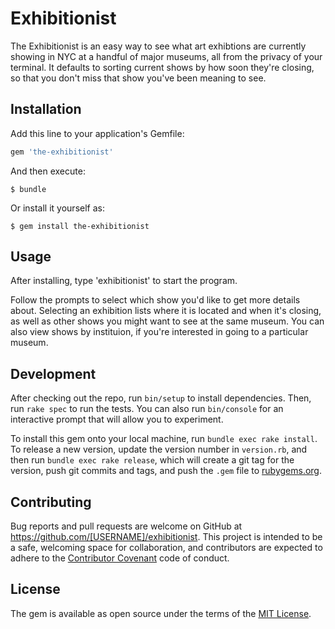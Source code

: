 # Exhibitionist

The Exhibitionist is an easy way to see what art exhibtions are currently showing in NYC at a handful of major museums, all from the privacy of your terminal. It defaults to sorting current shows by how soon they're closing, so that you don't miss that show you've been meaning to see.

## Installation

Add this line to your application's Gemfile:

```ruby
gem 'the-exhibitionist'
```

And then execute:

    $ bundle

Or install it yourself as:

    $ gem install the-exhibitionist

## Usage

After installing, type 'exhibitionist' to start the program.

Follow the prompts to select which show you'd like to get more details about. Selecting an exhibition lists where it is located and when it's closing, as well as other shows you might want to see at the same museum. You can also view shows by instituion, if you're interested in going to a particular museum.

## Development

After checking out the repo, run `bin/setup` to install dependencies. Then, run `rake spec` to run the tests. You can also run `bin/console` for an interactive prompt that will allow you to experiment.

To install this gem onto your local machine, run `bundle exec rake install`. To release a new version, update the version number in `version.rb`, and then run `bundle exec rake release`, which will create a git tag for the version, push git commits and tags, and push the `.gem` file to [rubygems.org](https://rubygems.org).

## Contributing

Bug reports and pull requests are welcome on GitHub at https://github.com/[USERNAME]/exhibitionist. This project is intended to be a safe, welcoming space for collaboration, and contributors are expected to adhere to the [Contributor Covenant](http://contributor-covenant.org) code of conduct.


## License

The gem is available as open source under the terms of the [MIT License](http://opensource.org/licenses/MIT).

